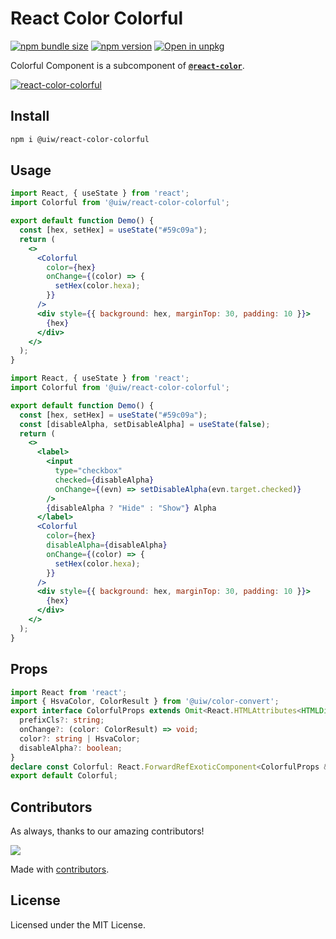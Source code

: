 React Color Colorful
===

[![npm bundle size](https://img.shields.io/bundlephobia/minzip/@uiw/react-color-colorful)](https://bundlephobia.com/package/@uiw/react-color-colorful) [![npm version](https://img.shields.io/npm/v/@uiw/react-color-colorful.svg)](https://www.npmjs.com/package/@uiw/react-color-colorful) [![Open in unpkg](https://img.shields.io/badge/Open%20in-unpkg-blue)](https://uiwjs.github.io/npm-unpkg/#/pkg/@uiw/react-color-colorful/file/README.md)

Colorful Component is a subcomponent of [**`@react-color`**](https://uiwjs.github.io/react-color).

<!--rehype:ignore:start-->
[![react-color-colorful](https://user-images.githubusercontent.com/1680273/125949419-cdcac5cb-f5a9-47af-956f-4056630503c9.png)](https://uiwjs.github.io/react-color/#/colorful)
<!--rehype:ignore:end-->

## Install

```bash
npm i @uiw/react-color-colorful
```

## Usage

```jsx mdx:preview
import React, { useState } from 'react';
import Colorful from '@uiw/react-color-colorful';

export default function Demo() {
  const [hex, setHex] = useState("#59c09a");
  return (
    <>
      <Colorful
        color={hex}
        onChange={(color) => {
          setHex(color.hexa);
        }}
      />
      <div style={{ background: hex, marginTop: 30, padding: 10 }}>
        {hex}
      </div>
    </>
  );
}
```

```jsx mdx:preview
import React, { useState } from 'react';
import Colorful from '@uiw/react-color-colorful';

export default function Demo() {
  const [hex, setHex] = useState("#59c09a");
  const [disableAlpha, setDisableAlpha] = useState(false);
  return (
    <>
      <label>
        <input
          type="checkbox"
          checked={disableAlpha}
          onChange={(evn) => setDisableAlpha(evn.target.checked)}
        />
        {disableAlpha ? "Hide" : "Show"} Alpha
      </label>
      <Colorful
        color={hex}
        disableAlpha={disableAlpha}
        onChange={(color) => {
          setHex(color.hexa);
        }}
      />
      <div style={{ background: hex, marginTop: 30, padding: 10 }}>
        {hex}
      </div>
    </>
  );
}
```


## Props

```ts
import React from 'react';
import { HsvaColor, ColorResult } from '@uiw/color-convert';
export interface ColorfulProps extends Omit<React.HTMLAttributes<HTMLDivElement>, 'onChange' | 'color'> {
  prefixCls?: string;
  onChange?: (color: ColorResult) => void;
  color?: string | HsvaColor;
  disableAlpha?: boolean;
}
declare const Colorful: React.ForwardRefExoticComponent<ColorfulProps & React.RefAttributes<HTMLDivElement>>;
export default Colorful;
```

<!--footer-dividing-->

## Contributors

As always, thanks to our amazing contributors!

<a href="https://uiwjs.github.io/react-color/graphs/contributors">
  <img src="https://uiwjs.github.io/react-color/coverage/CONTRIBUTORS.svg" />
</a>

Made with [contributors](https://github.com/jaywcjlove/github-action-contributors).

## License

Licensed under the MIT License.
